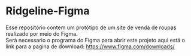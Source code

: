 # Ridgeline-Figma
Esse repositório contem um protótipo de um site de venda de roupas realizado por meio do Figma.<br />
Será necessario o programa do Figma para abrir este projeto aqui está o link para a pagina de download: https://www.figma.com/downloads/
